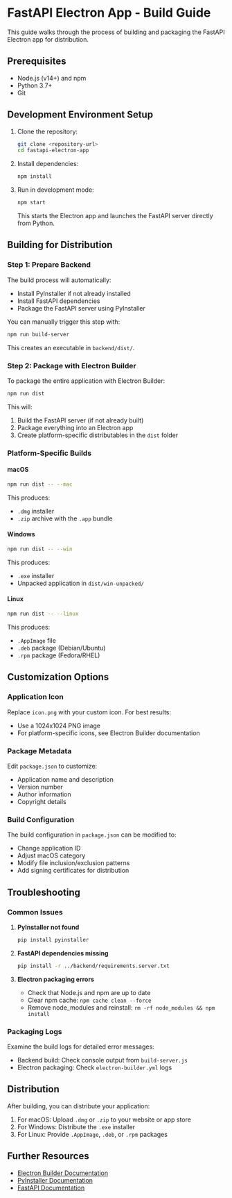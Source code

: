 # FastAPI Electron App - Build Guide

This guide walks through the process of building and packaging the FastAPI Electron app for distribution.

## Prerequisites

- Node.js (v14+) and npm
- Python 3.7+
- Git

## Development Environment Setup

1. Clone the repository:
   ```bash
   git clone <repository-url>
   cd fastapi-electron-app
   ```

2. Install dependencies:
   ```bash
   npm install
   ```

3. Run in development mode:
   ```bash
   npm start
   ```

   This starts the Electron app and launches the FastAPI server directly from Python.

## Building for Distribution

### Step 1: Prepare Backend

The build process will automatically:
- Install PyInstaller if not already installed
- Install FastAPI dependencies
- Package the FastAPI server using PyInstaller

You can manually trigger this step with:
```bash
npm run build-server
```

This creates an executable in `backend/dist/`.

### Step 2: Package with Electron Builder

To package the entire application with Electron Builder:

```bash
npm run dist
```

This will:
1. Build the FastAPI server (if not already built)
2. Package everything into an Electron app
3. Create platform-specific distributables in the `dist` folder

### Platform-Specific Builds

#### macOS

```bash
npm run dist -- --mac
```

This produces:
- `.dmg` installer
- `.zip` archive with the `.app` bundle

#### Windows

```bash
npm run dist -- --win
```

This produces:
- `.exe` installer
- Unpacked application in `dist/win-unpacked/`

#### Linux

```bash
npm run dist -- --linux
```

This produces:
- `.AppImage` file
- `.deb` package (Debian/Ubuntu)
- `.rpm` package (Fedora/RHEL)

## Customization Options

### Application Icon

Replace `icon.png` with your custom icon. For best results:
- Use a 1024x1024 PNG image
- For platform-specific icons, see Electron Builder documentation

### Package Metadata

Edit `package.json` to customize:
- Application name and description
- Version number
- Author information
- Copyright details

### Build Configuration

The build configuration in `package.json` can be modified to:
- Change application ID
- Adjust macOS category
- Modify file inclusion/exclusion patterns
- Add signing certificates for distribution

## Troubleshooting

### Common Issues

1. **PyInstaller not found**
   ```bash
   pip install pyinstaller
   ```

2. **FastAPI dependencies missing**
   ```bash
   pip install -r ../backend/requirements.server.txt
   ```

3. **Electron packaging errors**
   - Check that Node.js and npm are up to date
   - Clear npm cache: `npm cache clean --force`
   - Remove node_modules and reinstall: `rm -rf node_modules && npm install`

### Packaging Logs

Examine the build logs for detailed error messages:
- Backend build: Check console output from `build-server.js`
- Electron packaging: Check `electron-builder.yml` logs

## Distribution

After building, you can distribute your application:

1. For macOS: Upload `.dmg` or `.zip` to your website or app store
2. For Windows: Distribute the `.exe` installer
3. For Linux: Provide `.AppImage`, `.deb`, or `.rpm` packages

## Further Resources

- [Electron Builder Documentation](https://www.electron.build/)
- [PyInstaller Documentation](https://pyinstaller.org/en/stable/)
- [FastAPI Documentation](https://fastapi.tiangolo.com/) 